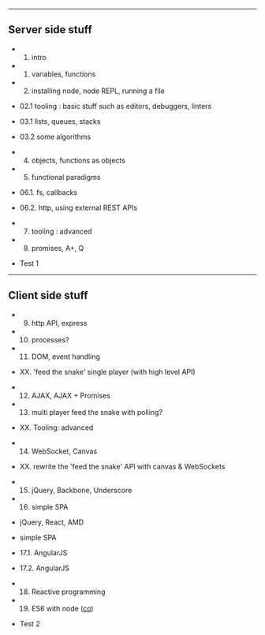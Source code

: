 -------
## Server side stuff

* 01. intro 
* 01. variables, functions

* 02. installing node, node REPL, running a file
* 02.1 tooling : basic stuff such as editors, debuggers, linters

* 03.1 lists, queues, stacks
* 03.2 some algorithms

* 04. objects, functions as objects
* 05. functional paradigms

* 06.1. fs, callbacks
* 06.2. http, using external REST APIs

* 07. tooling : advanced
* 08. promises, A+, Q

* Test 1

-------

## Client side stuff

* 09. http API, express
* 10. processes?

* 11. DOM, event handling
* XX. 'feed the snake' single player (with high level API)

* 12. AJAX, AJAX + Promises
* 13. multi player feed the snake with polling?

* XX. Tooling: advanced 

* 14. WebSocket, Canvas
* XX. rewrite the 'feed the snake' API with canvas & WebSockets

* 15. jQuery, Backbone, Underscore
* 16. simple SPA

* jQuery, React, AMD
* simple SPA

* 17.1. AngularJS

* 17.2. AngularJS

* 18. Reactive programming

* 19. ES6 with node ([co](https://github.com/visionmedia/co))

* Test 2

